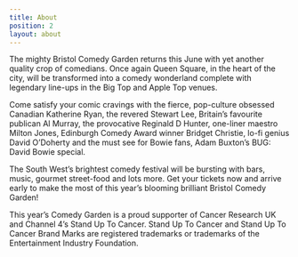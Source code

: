 ```yaml
---
title: About
position: 2
layout: about
---
```


The mighty Bristol Comedy Garden returns this June with yet another quality crop of comedians. Once again Queen Square, in the heart of the city, will be transformed into a comedy wonderland complete with legendary line-ups in the Big Top and Apple Top venues.

Come satisfy your comic cravings with the fierce, pop-culture obsessed Canadian Katherine Ryan, the revered Stewart Lee, Britain’s favourite publican Al Murray, the provocative Reginald D Hunter, one-liner maestro Milton Jones, Edinburgh Comedy Award winner Bridget Christie, lo-fi genius David O’Doherty and the must see for Bowie fans, Adam Buxton’s BUG: David Bowie special.

The South West’s brightest comedy festival will be bursting with bars, music, gourmet street-food and lots more. Get your tickets now and arrive early to make the most of this year’s blooming brilliant Bristol Comedy Garden!

This year’s Comedy Garden is a proud supporter of Cancer Research UK and Channel 4’s Stand Up To Cancer. Stand Up To Cancer and Stand Up To Cancer Brand Marks are registered trademarks or trademarks of the Entertainment Industry Foundation.